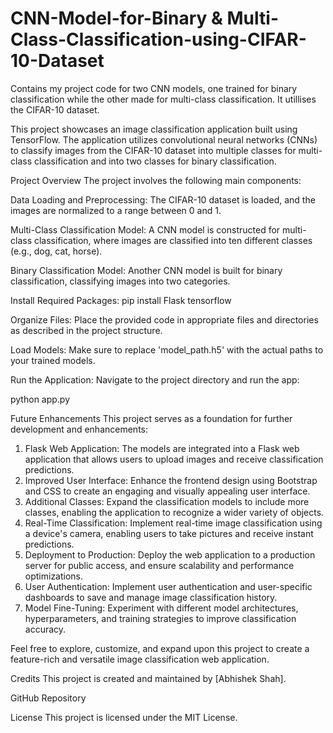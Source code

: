 # CNN-Model-for-Binary & Multi-Class-Classification-using-CIFAR-10-Dataset
Contains my project code for two CNN models, one trained for binary classification while the other made for multi-class classification. It utillises the CIFAR-10 dataset. 

This project showcases an image classification application built using TensorFlow. The application utilizes convolutional neural networks (CNNs) to classify images from the CIFAR-10 dataset into multiple classes for multi-class classification and into two classes for binary classification.

Project Overview
The project involves the following main components:

Data Loading and Preprocessing: The CIFAR-10 dataset is loaded, and the images are normalized to a range between 0 and 1.

Multi-Class Classification Model: A CNN model is constructed for multi-class classification, where images are classified into ten different classes (e.g., dog, cat, horse).

Binary Classification Model: Another CNN model is built for binary classification, classifying images into two categories.

Install Required Packages:
pip install Flask tensorflow

Organize Files:
Place the provided code in appropriate files and directories as described in the project structure.

Load Models:
Make sure to replace 'model_path.h5' with the actual paths to your trained models.

Run the Application:
Navigate to the project directory and run the app:

python app.py

Future Enhancements
This project serves as a foundation for further development and enhancements:

1. Flask Web Application: The models are integrated into a Flask web application that allows users to upload images and receive classification predictions.
2. Improved User Interface: Enhance the frontend design using Bootstrap and CSS to create an engaging and visually appealing user interface.
3. Additional Classes: Expand the classification models to include more classes, enabling the application to recognize a wider variety of objects.
4. Real-Time Classification: Implement real-time image classification using a device's camera, enabling users to take pictures and receive instant predictions.
5. Deployment to Production: Deploy the web application to a production server for public access, and ensure scalability and performance optimizations.
6. User Authentication: Implement user authentication and user-specific dashboards to save and manage image classification history.
7. Model Fine-Tuning: Experiment with different model architectures, hyperparameters, and training strategies to improve classification accuracy.

Feel free to explore, customize, and expand upon this project to create a feature-rich and versatile image classification web application.

Credits
This project is created and maintained by [Abhishek Shah].

GitHub Repository

License
This project is licensed under the MIT License.
